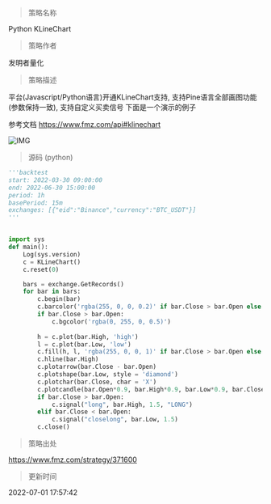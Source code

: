 
> 策略名称

Python KLineChart

> 策略作者

发明者量化

> 策略描述

 平台(Javascript/Python语言)开通KLineChart支持, 支持Pine语言全部画图功能(参数保持一致), 支持自定义买卖信号
 下面是一个演示的例子
 
 参考文档 https://www.fmz.com/api#klinechart
 
 
 ![IMG](https://www.fmz.com/upload/asset/bb180d6a028bcc6993.png) 
 
 



> 源码 (python)

``` python
'''backtest
start: 2022-03-30 09:00:00
end: 2022-06-30 15:00:00
period: 1h
basePeriod: 15m
exchanges: [{"eid":"Binance","currency":"BTC_USDT"}]
'''


import sys
def main():
    Log(sys.version)
    c = KLineChart()
    c.reset(0)

    bars = exchange.GetRecords()
    for bar in bars:
        c.begin(bar)
        c.barcolor('rgba(255, 0, 0, 0.2)' if bar.Close > bar.Open else 'rgba(0, 0, 0, 0.2)')
        if bar.Close > bar.Open:
            c.bgcolor('rgba(0, 255, 0, 0.5)')
        
        h = c.plot(bar.High, 'high')
        l = c.plot(bar.Low, 'low')
        c.fill(h, l, 'rgba(255, 0, 0, 1)' if bar.Close > bar.Open else '#000000')
        c.hline(bar.High)
        c.plotarrow(bar.Close - bar.Open)
        c.plotshape(bar.Low, style = 'diamond')
        c.plotchar(bar.Close, char = 'X')
        c.plotcandle(bar.Open*0.9, bar.High*0.9, bar.Low*0.9, bar.Close*0.9)
        if bar.Close > bar.Open:
            c.signal("long", bar.High, 1.5, "LONG")
        elif bar.Close < bar.Open:
            c.signal("closelong", bar.Low, 1.5)
        c.close()
```

> 策略出处

https://www.fmz.com/strategy/371600

> 更新时间

2022-07-01 17:57:42

